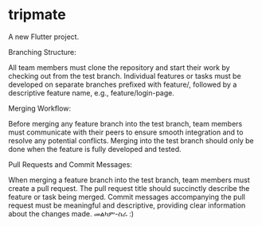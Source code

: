 # tripmate

A new Flutter project.

Branching Structure:

All team members must clone the repository and start their work by checking out from the test branch.
Individual features or tasks must be developed on separate branches prefixed with feature/, followed by a descriptive feature name, e.g., feature/login-page.

Merging Workflow:

Before merging any feature branch into the test branch, team members must communicate with their peers to ensure smooth integration and to resolve any potential conflicts.
Merging into the test branch should only be done when the feature is fully developed and tested.

Pull Requests and Commit Messages:

When merging a feature branch into the test branch, team members must create a pull request.
The pull request title should succinctly describe the feature or task being merged.
Commit messages accompanying the pull request must be meaningful and descriptive, providing clear information about the changes made.
መልካም-ስራ :)

